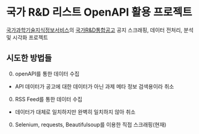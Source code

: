# 국가 R&D 리스트 OpenAPI 활용 프로젝트

[국가과학기술지식정보서비스](https://www.ntis.go.kr/)의 [국가R&D통합공고](https://www.ntis.go.kr/rndgate/eg/un/ra/mng.do) 공지 스크래핑, 데이터 전처리, 분석 및 시각화 프로젝트  

## 시도한 방법들

0. openAPI를 통한 데이터 수집
  - API 데이터가 공고에 대한 데이터가 아닌 과제 메타 정보 검색용이라 취소
0. RSS Feed를 통한 데이터 수집
  - 데이터가 대체로 일치하지만 완벽히 일치하지 않아 취소
0. Selenium, requests, Beautifulsoup를 이용한 직접 스크래핑(현재)
